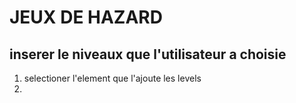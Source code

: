 # JEUX DE HAZARD

## inserer le niveaux que l'utilisateur a choisie
1. selectioner l'element que l'ajoute les levels
2. 
